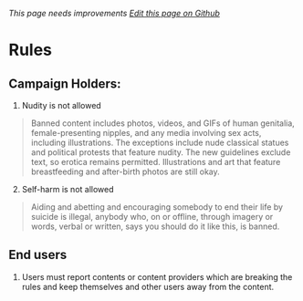 *This page needs improvements [Edit this page on Github](https://github.com/Pressz/pressz.github.io/edit/master/content/The%20Pressez/Rules.md)*

# Rules

## Campaign Holders:

1. Nudity is not allowed

>Banned content includes photos, videos, and GIFs of human genitalia, female-presenting nipples, and any media involving sex acts, including illustrations. The exceptions include nude classical statues and political protests that feature nudity. The new guidelines exclude text, so erotica remains permitted. Illustrations and art that feature breastfeeding and after-birth photos are still okay.

2. Self-harm is not allowed

>Aiding and abetting and encouraging somebody to end their life by suicide is illegal, anybody who, on or offline, through imagery or words, verbal or written, says you should do it like this, is banned.

## End users

1. Users must report contents or content providers which are breaking the rules and keep themselves and other users away from the content.